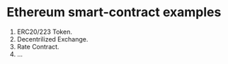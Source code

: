 # Ethereum smart-contract examples

1. ERC20/223 Token.
2. Decentrilized Exchange.
3. Rate Contract.
4. ...
